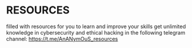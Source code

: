 # RESOURCES
filled with resources for you to learn and improve your skills
get unlimited knowledge in cybersecurity and ethical hacking in the following telegram channel:
  https://t.me/AnANymOuS_resources
